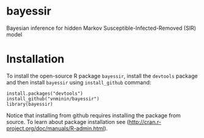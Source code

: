 bayessir
========

Bayesian inference for hidden Markov Susceptible-Infected-Removed (SIR) model

# Installation

To install the open-source R package `bayessir`, install the `devtools` package and then install `bayessir` using `install_github` command:

```
install.packages("devtools") 
install_github("vnminin/bayessir") 
library(bayessir)
```

Notice that installing from github requires installing the package from source. 
To learn about package installation see (http://cran.r-project.org/doc/manuals/R-admin.html).
